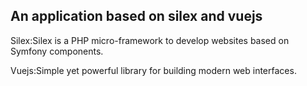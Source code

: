 ## An application based on silex and vuejs

Silex:Silex is a PHP micro-framework to develop websites based on Symfony components.  

Vuejs:Simple yet powerful library for building modern web interfaces.